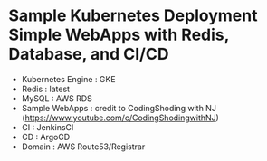 # Sample Kubernetes Deployment Simple WebApps with Redis, Database, and CI/CD

 - Kubernetes Engine : GKE
 - Redis : latest
 - MySQL : AWS RDS
 - Sample WebApps : credit to CodingShoding with NJ (https://www.youtube.com/c/CodingShodingwithNJ)
 - CI : JenkinsCI
 - CD : ArgoCD
 - Domain : AWS Route53/Registrar
